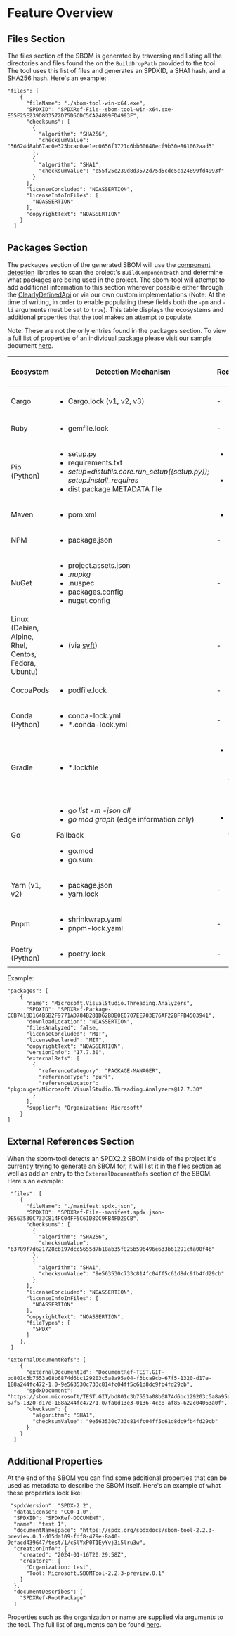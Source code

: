 # Feature Overview

## Files Section
The files section of the SBOM is generated by traversing and listing all the directories and files found the on the `BuildDropPath` provided to the tool. The tool uses this list of files and generates an SPDXID, a SHA1 hash, and a SHA256 hash. Here's an example:

```
"files": [
    {
      "fileName": "./sbom-tool-win-x64.exe",
      "SPDXID": "SPDXRef-File--sbom-tool-win-x64.exe-E55F25E239D8D3572D75D5CDC5CA24899FD4993F",
      "checksums": [
        {
          "algorithm": "SHA256",
          "checksumValue": "56624d8ab67ac0e323bcac0ae1ec0656f1721c6bb60640ecf9b30e861062aad5"
        },
        {
          "algorithm": "SHA1",
          "checksumValue": "e55f25e239d8d3572d75d5cdc5ca24899fd4993f"
        }
      ],
      "licenseConcluded": "NOASSERTION",
      "licenseInfoInFiles": [
        "NOASSERTION"
      ],
      "copyrightText": "NOASSERTION"
    }
  ]
```

## Packages Section

The packages section of the generated SBOM will use the [component detection](https://github.com/microsoft/component-detection) libraries to scan the project's `BuildComponentPath` and determine what packages are being used in the project. The sbom-tool will attempt to add additional information to this section wherever possible either through the [ClearlyDefinedApi](https://github.com/clearlydefined/clearlydefined) or via our own custom implementations (Note: At the time of writing, in order to enable populating these fields both the `-pm` and `-li` arguments must be set to `true`). This table displays the ecosystems and additional properties that the tool makes an attempt to populate.

Note: These are not the only entries found in the packages section. To view a full list of properties of an individual package please visit our sample document [here](https://github.com/microsoft/sbom-tool/blob/main/samples/manifest.spdx.json).

| Ecosystem | Detection Mechanism | Requirements | License Concluded (Via ClearlyDefinedApi) | License Declared | Supplier
| - | - | - | - | - | - |
| Cargo | <ul><li>Cargo.lock (v1, v2, v3)</li></ul> | - | ✔ | ✔ (Via RustCli detector) | ✔ |
| Ruby | <ul><li>gemfile.lock</li></ul> | - | ✔ | ✔ | ✔ |
| Pip (Python) | <ul><li>setup.py</li><li>requirements.txt</li><li>*setup=distutils.core.run_setup({setup.py}); setup.install_requires*</li><li>dist package METADATA file</li></ul> | <ul><li>Python 2 or Python 3</li><li>Internet connection</li></ul> | ✔ | ✔ | ✔ |
| Maven | <ul><li>pom.xml</li></ul> | <ul><li>Maven</li></ul> | ✔  | ✔ | ✔ |
| NPM | <ul><li>package.json</li></ul> | - | ✔ | ✔ | ✔ |
| NuGet | <ul><li>project.assets.json</li><li>*.nupkg</li><li>*.nuspec</li><li>packages.config</li><li>nuget.config</li></ul> | - | ✔ | ✔ | ✔ |
| Linux (Debian, Alpine, Rhel, Centos, Fedora, Ubuntu)| <ul><li>(via [syft](https://github.com/anchore/syft))</li></ul> | - | ✔ | - | ✔ |
| CocoaPods | <ul><li>podfile.lock</li></ul> | - | ✔ | - | - |
| Conda (Python) | <ul><li>conda-lock.yml</li><li>*.conda-lock.yml</li></ul> | - | - | - | - |
| Gradle | <ul><li>*.lockfile</li></ul> | <ul><li>Gradle 7 or prior using [Single File lock](https://docs.gradle.org/6.8.1/userguide/dependency_locking.html#single_lock_file_per_project)</li></ul> | - | - | - |
| Go | <ul><li>*go list -m -json all*</li><li>*go mod graph* (edge information only)</li></ul>Fallback</br><ul><li>go.mod</li><li>go.sum</li></ul> | <ul><li>Go 1.11+ (will fallback if not present)</li></ul> | - | - | - |
| Yarn (v1, v2) | <ul><li>package.json</li><li>yarn.lock</li></ul> | - | - | - | - |
| Pnpm | <ul><li>shrinkwrap.yaml</li><li>pnpm-lock.yaml</li></ul> | - | - | - | - |
| Poetry (Python) | <ul><li>poetry.lock</li><ul> | - | - | - | - |

Example:

```
"packages": [
    {
      "name": "Microsoft.VisualStudio.Threading.Analyzers",
      "SPDXID": "SPDXRef-Package-CCB741BD164B5B2F9771AD784B281D62BDB0E0707EE703E76AF22BFFB4503941",
      "downloadLocation": "NOASSERTION",
      "filesAnalyzed": false,
      "licenseConcluded": "MIT",
      "licenseDeclared": "MIT",
      "copyrightText": "NOASSERTION",
      "versionInfo": "17.7.30",
      "externalRefs": [
        {
          "referenceCategory": "PACKAGE-MANAGER",
          "referenceType": "purl",
          "referenceLocator": "pkg:nuget/Microsoft.VisualStudio.Threading.Analyzers@17.7.30"
        }
      ],
      "supplier": "Organization: Microsoft"
    }
]
```


## External References Section

When the sbom-tool detects an SPDX2.2 SBOM inside of the project it's currently trying to generate an SBOM for, it will list it in the files section as well as add an entry to the `ExternalDocumentRefs` section of the SBOM. Here's an example:

```
 "files": [
    {
      "fileName": "./manifest.spdx.json",
      "SPDXID": "SPDXRef-File--manifest.spdx.json-9E563530C733C814FC04FF5C61D8DC9FB4FD29CB",
      "checksums": [
        {
          "algorithm": "SHA256",
          "checksumValue": "63789f7d621728cb197dcc5655d7b18ab35f825b596496e633b61291cfa00f4b"
        },
        {
          "algorithm": "SHA1",
          "checksumValue": "9e563530c733c814fc04ff5c61d8dc9fb4fd29cb"
        }
      ],
      "licenseConcluded": "NOASSERTION",
      "licenseInfoInFiles": [
        "NOASSERTION"
      ],
      "copyrightText": "NOASSERTION",
      "fileTypes": [
        "SPDX"
      ]
    },
 ]
```

```
"externalDocumentRefs": [
    {
      "externalDocumentId": "DocumentRef-TEST.GIT-bd801c3b7553a08b6874d6bc129203c5a8a95a04-f3bca9cb-67f5-1320-d17e-188a244fc472-1.0-9e563530c733c814fc04ff5c61d8dc9fb4fd29cb",
      "spdxDocument": "https://sbom.microsoft/TEST.GIT/bd801c3b7553a08b6874d6bc129203c5a8a95a04/f3bca9cb-67f5-1320-d17e-188a244fc472/1.0/fa0d13e3-0136-4cc8-af85-622c04063a0f",
      "checksum": {
        "algorithm": "SHA1",
        "checksumValue": "9e563530c733c814fc04ff5c61d8dc9fb4fd29cb"
      }
    }
  ]
```

## Additional Properties

At the end of the SBOM you can find some additional properties that can be used as metadata to describe the SBOM itself. Here's an example of what these properties look like:

```
 "spdxVersion": "SPDX-2.2",
  "dataLicense": "CC0-1.0",
  "SPDXID": "SPDXRef-DOCUMENT",
  "name": "test 1",
  "documentNamespace": "https://spdx.org/spdxdocs/sbom-tool-2.2.3-preview.0.1-d05da109-fdf8-479e-8a40-9efacd439647/test/1/c5lYxP0T1EyYvj3i5lru3w",
  "creationInfo": {
    "created": "2024-01-16T20:29:58Z",
    "creators": [
      "Organization: test",
      "Tool: Microsoft.SBOMTool-2.2.3-preview.0.1"
    ]
  },
  "documentDescribes": [
    "SPDXRef-RootPackage"
  ]
```

Properties such as the organization or name are supplied via arguments to the tool. The full list of arguments can be found [here](https://github.com/microsoft/sbom-tool/blob/main/docs/sbom-tool-arguments.md).
